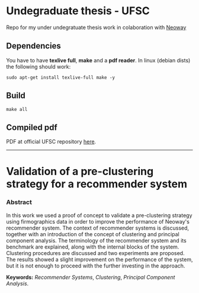 # Undegraduate thesis - UFSC

Repo for my under undegratuate thesis work in colaboration with [Neoway](https://www.neoway.com.br/)

## Dependencies
You have to have **texlive full**, **make** and a **pdf reader**. In linux (debian dists) the following should work:

`sudo apt-get install texlive-full make -y`

## Build

`make all`

## Compiled pdf

PDF at official UFSC repository [here]().

---

# Validation of a pre-clustering strategy for a recommender system

### Abstract

In this work we used a proof of concept to validate a pre-clustering strategy using firmographics data in order to improve the performance of Neoway's recommender system. The context of recommender systems is discussed, together with an introduction of the concept of clustering and principal component analysis. The terminology of the recommender system and its benchmark are explained, along with the internal blocks of the system. Clustering procedures are discussed and two experiments are proposed. The results showed a slight improvement on the performance of the system, but it is not enough to proceed with the further investing in the approach.

**Keywords:** *Recommender Systems*, *Clustering*, *Principal Component Analysis*.

